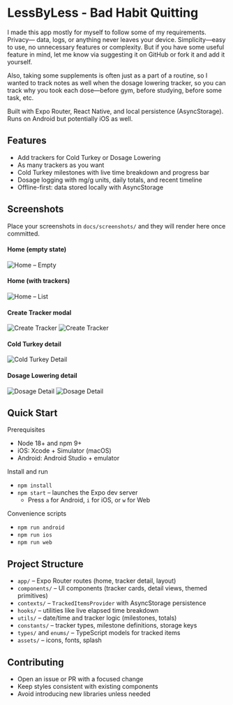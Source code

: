 # LessByLess - Bad Habit Quitting

I made this app mostly for myself to follow some of my requirements. Privacy— data, logs, or anything never leaves your
device. Simplicity—easy to use, no unnecessary features or complexity. But if you have some useful feature in mind, let
me know via suggesting it on GitHub or fork it and add it yourself.

Also, taking some supplements is often just as a part of a routine, so I wanted to track notes as well when the dosage
lowering tracker, so you can track why you took each dose—before gym, before studying, before some task, etc.

Built with Expo Router, React Native, and local persistence (AsyncStorage). Runs on Android but potentially iOS as well.

## Features

- Add trackers for Cold Turkey or Dosage Lowering
- As many trackers as you want
- Cold Turkey milestones with live time breakdown and progress bar
- Dosage logging with mg/g units, daily totals, and recent timeline
- Offline-first: data stored locally with AsyncStorage

## Screenshots

Place your screenshots in `docs/screenshots/` and they will render here once committed.

#### Home (empty state)

  <img src="docs/screenshots/MainPageEmpty.png" alt="Home – Empty" style="max-width: 400px;" />

#### Home (with trackers)

  <img src="docs/screenshots/MainPageWithItems.png" alt="Home – List" style="max-width: 400px;" />

#### Create Tracker modal

  <img src="docs/screenshots/CreateTrackerColdTurkey.png" alt="Create Tracker" style="max-width: 400px;" />
  <img src="docs/screenshots/CreateTrackerDosageLowering.png" alt="Create Tracker" style="max-width: 400px;" />

#### Cold Turkey detail

<img src="docs/screenshots/ColdTurkeyDetail.png" alt="Cold Turkey Detail" style="max-width: 400px;" />

#### Dosage Lowering detail

<img src="docs/screenshots/DosageLoweringDetail.png" alt="Dosage Detail" style="max-width: 400px;" />
<img src="docs/screenshots/DosageLoweringDetailWithLogs.png" alt="Dosage Detail" style="max-width: 400px;" />

## Quick Start

Prerequisites

- Node 18+ and npm 9+
- iOS: Xcode + Simulator (macOS)
- Android: Android Studio + emulator

Install and run

- `npm install`
- `npm start` – launches the Expo dev server
    - Press `a` for Android, `i` for iOS, or `w` for Web

Convenience scripts

- `npm run android`
- `npm run ios`
- `npm run web`

## Project Structure

- `app/` – Expo Router routes (home, tracker detail, layout)
- `components/` – UI components (tracker cards, detail views, themed primitives)
- `contexts/` – `TrackedItemsProvider` with AsyncStorage persistence
- `hooks/` – utilities like live elapsed time breakdown
- `utils/` – date/time and tracker logic (milestones, totals)
- `constants/` – tracker types, milestone definitions, storage keys
- `types/` and `enums/` – TypeScript models for tracked items
- `assets/` – icons, fonts, splash

## Contributing

- Open an issue or PR with a focused change
- Keep styles consistent with existing components
- Avoid introducing new libraries unless needed
